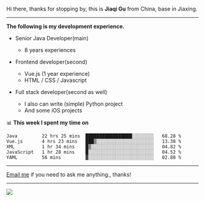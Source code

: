Hi there, thanks for stopping by, this is **Jiaqi Gu** from China, base in Jiaxing.

---

**The following is my development experience.**

- Senior Java Developer(main)
  - 8 years experiences

- Frontend developer(second)
  - Vue.js (1 year experience)
  - HTML / CSS / Javascript
  
- Full stack developer(second as well)
  - I also can write (simple) Python project
  - And some iOS projects

📊 **This week I spent my time on**
<!--START_SECTION:waka-->
```text
Java         22 hrs 25 mins  █████████████████░░░░░░░░   68.28 % 
Vue.js       4 hrs 23 mins   ███▒░░░░░░░░░░░░░░░░░░░░░   13.38 % 
XML          1 hr 34 mins    █▒░░░░░░░░░░░░░░░░░░░░░░░   04.82 % 
JavaScript   1 hr 28 mins    █░░░░░░░░░░░░░░░░░░░░░░░░   04.52 % 
YAML         56 mins         ▓░░░░░░░░░░░░░░░░░░░░░░░░   02.88 % 
```
<!--END_SECTION:waka-->

---

[Email me](mailto:droidqw@gmail.com?subject=Hiring_from_GitHub) if you need to ask me anything., thanks!

---

![]( https://visitor-badge.glitch.me/badge?page_id=githubgujiaqi)
